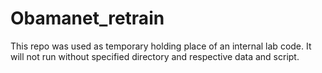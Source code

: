 # Obamanet_retrain
This repo was used as temporary holding place of an internal lab code. It will not run without specified directory and respective data and script.
